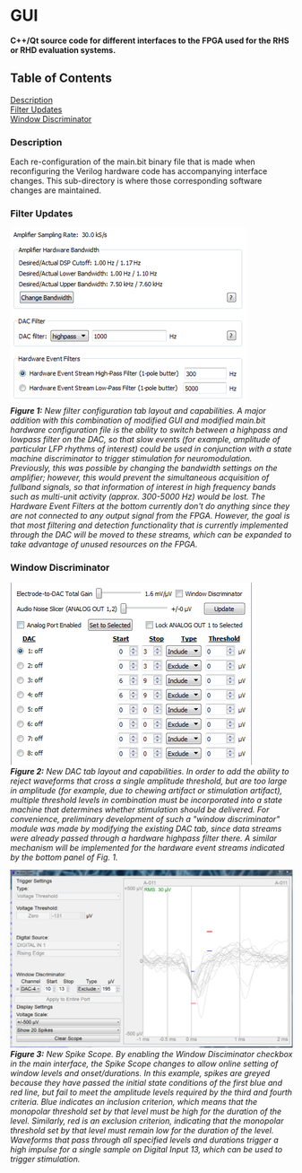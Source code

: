 # GUI #
**C++/Qt source code for different interfaces to the FPGA used for the RHS or RHD evaluation systems.**

## Table of Contents ##
[Description](#description)  
[Filter Updates](#filter-updates)  
[Window Discriminator](#window-discriminator)  

### Description ###
Each re-configuration of the main.bit binary file that is made when reconfiguring the Verilog hardware code has accompanying interface changes. This sub-directory is where those corresponding software changes are maintained.

### Filter Updates ###
![Fig. 1: Updates to filter settings](../doc/Images/filter_tab.PNG)  
_**Figure 1:** New filter configuration tab layout and capabilities. A major addition with this combination of modified GUI and modified main.bit hardware configuration file is the ability to switch between a highpass and lowpass filter on the DAC, so that slow events (for example, amplitude of particular LFP rhythms of interest) could be used in conjunction with a state machine discriminator to trigger stimulation for neuromodulation. Previously, this was possible by changing the bandwidth settings on the amplifier; however, this would prevent the simultaneous acquisition of fullband signals, so that information of interest in high frequency bands such as multi-unit activity (approx. 300-5000 Hz) would be lost. The Hardware Event Filters at the bottom currently don't do anything since they are not connected to any output signal from the FPGA. However, the goal is that most filtering and detection functionality that is currently implemented through the DAC will be moved to these streams, which can be expanded to take advantage of unused resources on the FPGA._

### Window Discriminator ###
![Fig. 2: Finite State Machine (FSM) Disciminator](../doc/Images/window_discriminator_tab.PNG)  
_**Figure 2:** New DAC tab layout and capabilities. In order to add the ability to reject waveforms that cross a single amplitude threshold, but are too large in amplitude (for example, due to chewing artifact or stimulation artifact), multiple threshold levels in combination must be incorporated into a state machine that determines whether stimulation should be delivered. For convenience, preliminary development of such a "window discriminator" module was made by modifying the existing DAC tab, since data streams were already passed through a hardware highpass filter there. A similar mechanism will be implemented for the hardware event streams indicated by the bottom panel of Fig. 1._

![Fig. 3: Spike Scope FSM Discriminator](../doc/Images/window_discriminator_SpikeWindow.PNG)  
_**Figure 3:** New Spike Scope. By enabling the Window Disciminator checkbox in the main interface, the Spike Scope changes to allow online setting of window levels and onset/durations. In this example, spikes are greyed because they have passed the initial state conditions of the first blue and red line, but fail to meet the amplitude levels required by the third and fourth criteria. Blue indicates an inclusion criterion, which means that the monopolar threshold set by that level must be high for the duration of the level. Similarly, red is an exclusion criterion, indicating that the monopolar threshold set by that level must remain low for the duration of the level. Waveforms that pass through all specified levels and durations trigger a high impulse for a single sample on Digital Input 13, which can be used to trigger stimulation._